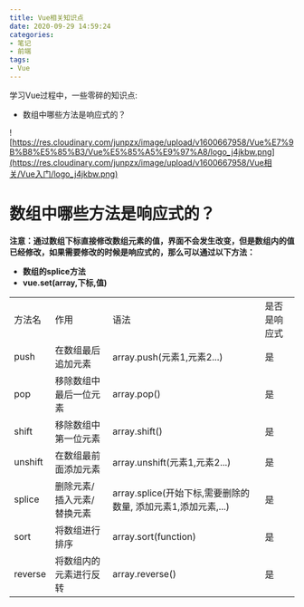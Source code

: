 ```yaml
---
title: Vue相关知识点
date: 2020-09-29 14:59:24
categories:
- 笔记
- 前端
tags:
- Vue
---
```




学习Vue过程中，一些零碎的知识点:

- 数组中哪些方法是响应式的？



![https://res.cloudinary.com/junpzx/image/upload/v1600667958/Vue%E7%9B%B8%E5%85%B3/Vue%E5%85%A5%E9%97%A8/logo_j4jkbw.png](https://res.cloudinary.com/junpzx/image/upload/v1600667958/Vue相关/Vue入门/logo_j4jkbw.png)

<!-- less -->





# 数组中哪些方法是响应式的？

**注意：通过数组下标直接修改数组元素的值，界面不会发生改变，但是数组内的值已经修改，如果需要修改的时候是响应式的，那么可以通过以下方法：**

- **数组的splice方法**
- **vue.set(array,下标,值)**

 <table>
     <tr>
         <td>方法名</td>
         <td>作用</td>
         <td>语法</td>
         <td>是否是响应式</td>
     </tr>
     <tr>
         <td>push</td>
         <td>在数组最后追加元素</td>
         <td>array.push(元素1,元素2...)</td>
         <td>是</td>
     </tr>
     <tr>
         <td>pop</td>
         <td>移除数组中最后一位元素</td>
         <td>array.pop()</td>
         <td>是</td>
     </tr>
      <tr>
         <td>shift</td>
         <td>移除数组中第一位元素</td>
         <td>array.shift()</td>
         <td>是</td>
     </tr>
      <tr>
         <td>unshift</td>
         <td>在数组最前面添加元素</td>
         <td>array.unshift(元素1,元素2...)</td>
         <td>是</td>
     </tr>
      <tr>
         <td>splice</td>
         <td>删除元素/插入元素/替换元素</td>
         <td>array.splice(开始下标,需要删除的数量, 添加元素1,添加元素,...)</td>
         <td>是</td>
     </tr>
      <tr>
         <td>sort</td>
         <td>将数组进行排序</td>
         <td>array.sort(function)</td>
         <td>是</td>
     </tr>
      <tr>
         <td>reverse</td>
         <td>将数组内的元素进行反转</td>
         <td>array.reverse()</td>
         <td>是</td>
     </tr>
 </table>

